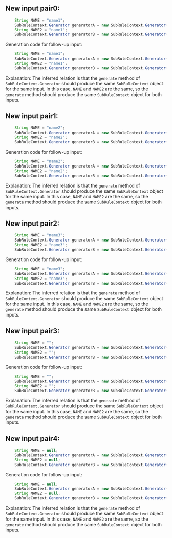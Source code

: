 ## New input pair0:
```java
    String NAME = "name1";
    SubRuleContext.Generator generatorA = new SubRuleContext.Generator();
    String NAME2 = "name1";
    SubRuleContext.Generator generatorB = new SubRuleContext.Generator();
```
Generation code for follow-up input:
```java
    String NAME = "name1";
    SubRuleContext.Generator generatorA = new SubRuleContext.Generator();
    String NAME2 = "name1";
    SubRuleContext.Generator generatorB = new SubRuleContext.Generator();
```
Explanation: The inferred relation is that the `generate` method of `SubRuleContext.Generator` should produce the same `SubRuleContext` object for the same input. In this case, `NAME` and `NAME2` are the same, so the `generate` method should produce the same `SubRuleContext` object for both inputs.

## New input pair1:
```java
    String NAME = "name2";
    SubRuleContext.Generator generatorA = new SubRuleContext.Generator();
    String NAME2 = "name2";
    SubRuleContext.Generator generatorB = new SubRuleContext.Generator();
```
Generation code for follow-up input:
```java
    String NAME = "name2";
    SubRuleContext.Generator generatorA = new SubRuleContext.Generator();
    String NAME2 = "name2";
    SubRuleContext.Generator generatorB = new SubRuleContext.Generator();
```
Explanation: The inferred relation is that the `generate` method of `SubRuleContext.Generator` should produce the same `SubRuleContext` object for the same input. In this case, `NAME` and `NAME2` are the same, so the `generate` method should produce the same `SubRuleContext` object for both inputs.

## New input pair2:
```java
    String NAME = "name3";
    SubRuleContext.Generator generatorA = new SubRuleContext.Generator();
    String NAME2 = "name3";
    SubRuleContext.Generator generatorB = new SubRuleContext.Generator();
```
Generation code for follow-up input:
```java
    String NAME = "name3";
    SubRuleContext.Generator generatorA = new SubRuleContext.Generator();
    String NAME2 = "name3";
    SubRuleContext.Generator generatorB = new SubRuleContext.Generator();
```
Explanation: The inferred relation is that the `generate` method of `SubRuleContext.Generator` should produce the same `SubRuleContext` object for the same input. In this case, `NAME` and `NAME2` are the same, so the `generate` method should produce the same `SubRuleContext` object for both inputs.

## New input pair3:
```java
    String NAME = "";
    SubRuleContext.Generator generatorA = new SubRuleContext.Generator();
    String NAME2 = "";
    SubRuleContext.Generator generatorB = new SubRuleContext.Generator();
```
Generation code for follow-up input:
```java
    String NAME = "";
    SubRuleContext.Generator generatorA = new SubRuleContext.Generator();
    String NAME2 = "";
    SubRuleContext.Generator generatorB = new SubRuleContext.Generator();
```
Explanation: The inferred relation is that the `generate` method of `SubRuleContext.Generator` should produce the same `SubRuleContext` object for the same input. In this case, `NAME` and `NAME2` are the same, so the `generate` method should produce the same `SubRuleContext` object for both inputs.

## New input pair4:
```java
    String NAME = null;
    SubRuleContext.Generator generatorA = new SubRuleContext.Generator();
    String NAME2 = null;
    SubRuleContext.Generator generatorB = new SubRuleContext.Generator();
```
Generation code for follow-up input:
```java
    String NAME = null;
    SubRuleContext.Generator generatorA = new SubRuleContext.Generator();
    String NAME2 = null;
    SubRuleContext.Generator generatorB = new SubRuleContext.Generator();
```
Explanation: The inferred relation is that the `generate` method of `SubRuleContext.Generator` should produce the same `SubRuleContext` object for the same input. In this case, `NAME` and `NAME2` are the same, so the `generate` method should produce the same `SubRuleContext` object for both inputs.
